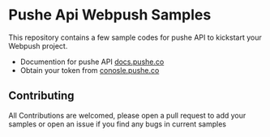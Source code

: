 # Pushe Api Webpush Samples

This repository contains a few sample codes for pushe API to kickstart your Webpush project.

  * Documention for pushe API [docs.pushe.co][api]
  * Obtain your token from [conosle.pushe.co][console]

## Contributing

All Contributions are welcomed, please open a pull request to add your samples or open an issue if you find any bugs in current samples

[api]: https://docs.pushe.co/docs/web-api/intro
[console]: https://console.pushe.co/
